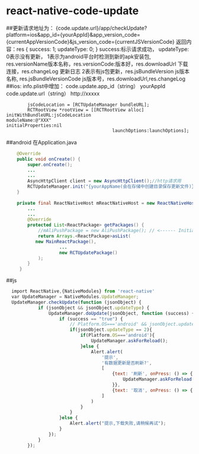 # react-native-code-update

##更新请求地址为： 
{code.update.url}/app/checkUpdate?platform=ios&app_id={yourAppId}&app_version_code={currentAppVersionCode}&js_version_code={currentJSVersionCode}
返回内容：res
{
    success: 1;
    updateType: 0;
} success:标示请求成功， 
updateType: 
0表示没有更新，
1表示为android平台时检测到新的apk安装包, res.versionName版本名称，res.versionCode:版本好，res.downloadUrl 下载连接，res.changeLog 更新日志
2表示有js包更新，res.jsBundleVersion js版本名称, res.jsBundleVersionCode js版本号，res.downloadUrl,res.changeLog
##ios:
info.plist中增加：
code.update.app_id（string） yourAppId
code.update.url（string） http://xxxxx
```Object-c
		jsCodeLocation = [RCTUpdateManager bundleURL];
		RCTRootView *rootView = [[RCTRootView alloc] initWithBundleURL:jsCodeLocation														moduleName:@"XXX"													initialProperties:nil
										launchOptions:launchOptions];
```

##android
在Application.java
```java
    @Override
    public void onCreate() {
        super.onCreate();
        ...
        ...
        AsyncHttpClient client = new AsyncHttpClient();//http请求用
        RCTUpdateManager.init("{yourAppName(会在存储中创建目录保存更新文件)}","appId","更新url（参考ios配置）",this,client);
    }
    
    private final ReactNativeHost mReactNativeHost = new ReactNativeHost(this) {
        ...
        ...
        @Override
        protected List<ReactPackage> getPackages() {
            //mAliPushPackage = new AliPushPackage(); // <------ Initialize the Package
            return Arrays.<ReactPackage>asList(
           new MainReactPackage(),
                    ...
                    new RCTUpdatePackage()
            );
        }
     }

```

##js
```js
  import ReactNative,{NativeModules} from 'react-native'
  var UpdateManager = NativeModules.UpdateManager;
  UpdateManager.checkUpdate(function (jsonObject) {
            if (jsonObject && jsonObject.updateType) {
                UpdateManager.doUpdate(jsonObject, function (success) {
                    if (success == "true") {
                        // Platform.OS==='android' && jsonObject.updateType == 2 && UpdateManager.askForReload();
                        if(jsonObject.updateType == 2){
                            if(Platform.OS==='android'){
                                UpdateManager.askForReload();
                            }else {
                                Alert.alert(
                                    '提示',
                                    '有数据更新是否刷新?',
                                    [
                                        {text: '刷新', onPress: () => {
                                            UpdateManager.askForReload();
                                        }},
                                        {text: '取消', onPress: () => {}, style: 'cancel'},
                                    ]
                                )
                            }
                        }
                    }else {
                        Alert.alert("提示,下载失败,请稍候再试");
                    }
                });
            }
        });
```

